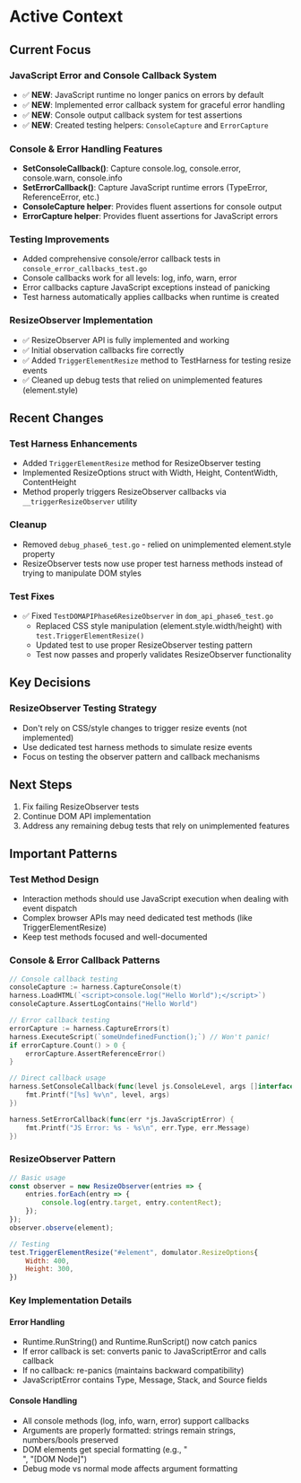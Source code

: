 # Active Context

## Current Focus

### JavaScript Error and Console Callback System
- ✅ **NEW**: JavaScript runtime no longer panics on errors by default
- ✅ **NEW**: Implemented error callback system for graceful error handling
- ✅ **NEW**: Console output callback system for test assertions
- ✅ **NEW**: Created testing helpers: `ConsoleCapture` and `ErrorCapture`

### Console & Error Handling Features
- **SetConsoleCallback()**: Capture console.log, console.error, console.warn, console.info
- **SetErrorCallback()**: Capture JavaScript runtime errors (TypeError, ReferenceError, etc.)
- **ConsoleCapture helper**: Provides fluent assertions for console output
- **ErrorCapture helper**: Provides fluent assertions for JavaScript errors

### Testing Improvements
- Added comprehensive console/error callback tests in `console_error_callbacks_test.go`
- Console callbacks work for all levels: log, info, warn, error
- Error callbacks capture JavaScript exceptions instead of panicking
- Test harness automatically applies callbacks when runtime is created

### ResizeObserver Implementation  
- ✅ ResizeObserver API is fully implemented and working
- ✅ Initial observation callbacks fire correctly
- ✅ Added `TriggerElementResize` method to TestHarness for testing resize events
- ✅ Cleaned up debug tests that relied on unimplemented features (element.style)

## Recent Changes

### Test Harness Enhancements
- Added `TriggerElementResize` method for ResizeObserver testing
- Implemented ResizeOptions struct with Width, Height, ContentWidth, ContentHeight
- Method properly triggers ResizeObserver callbacks via `__triggerResizeObserver` utility

### Cleanup
- Removed `debug_phase6_test.go` - relied on unimplemented element.style property
- ResizeObserver tests now use proper test harness methods instead of trying to manipulate DOM styles

### Test Fixes
- ✅ Fixed `TestDOMAPIPhase6ResizeObserver` in `dom_api_phase6_test.go`
  - Replaced CSS style manipulation (element.style.width/height) with `test.TriggerElementResize()`
  - Updated test to use proper ResizeObserver testing pattern
  - Test now passes and properly validates ResizeObserver functionality

## Key Decisions

### ResizeObserver Testing Strategy
- Don't rely on CSS/style changes to trigger resize events (not implemented)
- Use dedicated test harness methods to simulate resize events
- Focus on testing the observer pattern and callback mechanisms

## Next Steps

1. Fix failing ResizeObserver tests
2. Continue DOM API implementation
3. Address any remaining debug tests that rely on unimplemented features

## Important Patterns

### Test Method Design
- Interaction methods should use JavaScript execution when dealing with event dispatch
- Complex browser APIs may need dedicated test methods (like TriggerElementResize)
- Keep test methods focused and well-documented

### Console & Error Callback Patterns
```go
// Console callback testing
consoleCapture := harness.CaptureConsole(t)
harness.LoadHTML(`<script>console.log("Hello World");</script>`)
consoleCapture.AssertLogContains("Hello World")

// Error callback testing  
errorCapture := harness.CaptureErrors(t)
harness.ExecuteScript(`someUndefinedFunction();`) // Won't panic!
if errorCapture.Count() > 0 {
    errorCapture.AssertReferenceError()
}

// Direct callback usage
harness.SetConsoleCallback(func(level js.ConsoleLevel, args []interface{}) {
    fmt.Printf("[%s] %v\n", level, args)
})

harness.SetErrorCallback(func(err *js.JavaScriptError) {
    fmt.Printf("JS Error: %s - %s\n", err.Type, err.Message)
})
```

### ResizeObserver Pattern
```javascript
// Basic usage
const observer = new ResizeObserver(entries => {
    entries.forEach(entry => {
        console.log(entry.target, entry.contentRect);
    });
});
observer.observe(element);

// Testing
test.TriggerElementResize("#element", domulator.ResizeOptions{
    Width: 400,
    Height: 300,
})
```

### Key Implementation Details

#### Error Handling
- Runtime.RunString() and Runtime.RunScript() now catch panics
- If error callback is set: converts panic to JavaScriptError and calls callback
- If no callback: re-panics (maintains backward compatibility)
- JavaScriptError contains Type, Message, Stack, and Source fields

#### Console Handling
- All console methods (log, info, warn, error) support callbacks
- Arguments are properly formatted: strings remain strings, numbers/bools preserved
- DOM elements get special formatting (e.g., "<DIV>", "[DOM Node]")
- Debug mode vs normal mode affects argument formatting
